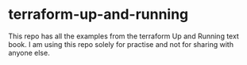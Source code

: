 # terraform-up-and-running
This repo has all the examples from the terraform Up and Running text book. I am using this repo solely for practise and not for sharing with anyone else.
